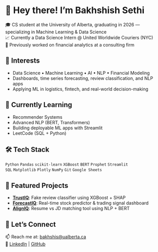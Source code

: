 # 👋 Hey there! I’m Bakhshish Sethi

🎓 CS student at the University of Alberta, graduating in 2026 — specializing in Machine Learning & Data Science  
📈 Currently a Data Science Intern @ United Worldwide Couriers (NYC)  
💼 Previously worked on financial analytics at a consulting firm  

## 👀 Interests
- Data Science • Machine Learning • AI • NLP • Financial Modeling  
- Dashboards, time series forecasting, review classification, and NLP apps  
- Applying ML in logistics, fintech, and real-world decision-making  

## 🌱 Currently Learning
- Recommender Systems  
- Advanced NLP (BERT, Transformers)  
- Building deployable ML apps with Streamlit  
- LeetCode (SQL + Python)

## 🛠️ Tech Stack
`Python` `Pandas` `scikit-learn` `XGBoost` `BERT` `Prophet` `Streamlit`  
`SQL` `Matplotlib` `Plotly` `NumPy` `Git` `Google Sheets`  

## 📂 Featured Projects
- [**TrustIQ**](https://github.com/Bakhshish987/trustiq): Fake review classifier using XGBoost + SHAP  
- [**ForecastIQ**](https://github.com/Bakhshish987/forecastiq): Real-time stock predictor & trading signal dashboard  
- [**AlignIQ**](https://github.com/Bakhshish987/aligniq): Resume vs JD matching tool using NLP + BERT  

## 🤝 Let’s Connect
📫 Reach me at: [bakhshis@ualberta.ca](mailto:bakhshis@ualberta.ca)  
🔗 [LinkedIn](https://www.linkedin.com/in/bakhshish-sethi10/) | [GitHub](https://github.com/Bakhshish987)

<!---
Bakhshish987/Bakhshish987 is a ✨ special ✨ repository because its `README.md` (this file) appears on your GitHub profile.
--->

